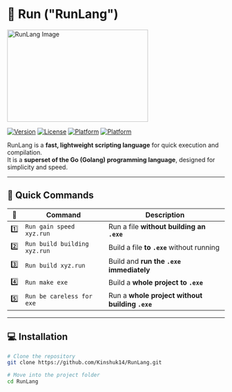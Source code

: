 # 🏃 Run ("RunLang") 

<img width="326" height="213" alt="RunLang Image" src="https://github.com/user-attachments/assets/0981ded3-4a27-45dd-b129-b3029f741ec4" />

[![Version](https://img.shields.io/badge/version-1.0.0-blue)](https://github.com/Kinshuk14/RunLang) 
[![License](https://img.shields.io/badge/license-MIT-green)](LICENSE) 
[![Platform](https://img.shields.io/badge/platform-Windows-orange)](https://github.com/Kinshuk14/RunLang)
[![Platform](https://img.shields.io/badge/platform-Linux_windows_subsystem-red)](https://github.com/Kinshuk14/RunLang)

RunLang is a **fast, lightweight scripting language** for quick execution and compilation.  
It is a **superset of the Go (Golang) programming language**, designed for simplicity and speed.  

---

## 🌈 Quick Commands

| 🔹 | Command | Description |
|----|---------|-------------|
| 1️⃣ | `Run gain speed xyz.run` | Run a file **without building an `.exe`** |
| 2️⃣ | `Run build building xyz.run` | Build a file **to `.exe`** without running |
| 3️⃣ | `Run build xyz.run` | Build and **run the `.exe` immediately** |
| 4️⃣ | `Run make exe` | Build a **whole project to `.exe`** |
| 5️⃣ | `Run be careless for exe` | Run a **whole project without building `.exe`** |

---

## 💻 Installation

```bash
# Clone the repository
git clone https://github.com/Kinshuk14/RunLang.git

# Move into the project folder
cd RunLang
